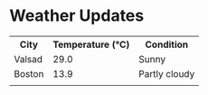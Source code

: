 # Weather Updates

<!-- WEATHER-UPDATE-START -->
<table><tr><th>City</th><th>Temperature (°C)</th><th>Condition</th></tr><tr><td>Valsad</td><td>29.0</td><td>Sunny</td></tr><tr><td>Boston</td><td>13.9</td><td>Partly cloudy</td></tr><tr><td></td><td></td><td></td></tr></table>
<!-- WEATHER-UPDATE-END -->
